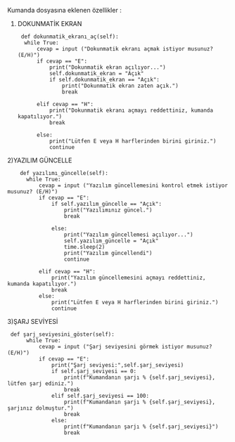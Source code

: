 Kumanda dosyasına eklenen özellikler : 
  
   1) DOKUNMATİK EKRAN

           def dokunmatik_ekranı_aç(self):
            while True:
                cevap = input ("Dokunmatik ekranı açmak istiyor musunuz? (E/H)")
                if cevap == "E":
                    print("Dokunmatik ekran açılıyor...")
                    self.dokunmatik_ekran = "Açık"
                    if self.dokunmatik_ekran == "Açık":
                        print("Dokunmatik ekran zaten açık.")
                        break

                elif cevap == "H":
                    print("Dokunmatik ekranı açmayı reddettiniz, kumanda kapatılıyor.")
                    break

                else:
                    print("Lütfen E veya H harflerinden birini giriniz.")
                    continue
                
   2)YAZILIM GÜNCELLE
  
        def yazılımı_güncelle(self):
          while True:
              cevap = input ("Yazılım güncellemesini kontrol etmek istiyor musunuz? (E/H)")
              if cevap == "E":
                  if self.yazılım_güncelle == "Açık":
                      print("Yazılımınız güncel.")
                      break

                  else:
                      print("Yazılım güncellemesi açılıyor...")
                      self.yazılım_güncelle = "Açık"
                      time.sleep(2)
                      print("Yazılım güncellendi")
                      continue

              elif cevap == "H":
                  print("Yazılım güncellemesini açmayı reddettiniz, kumanda kapatılıyor.")
                  break
              else:
                  print("Lütfen E veya H harflerinden birini giriniz.")
                  continue
   
   
   
   
   3)ŞARJ SEVİYESİ
   
     def şarj_seviyesini_göster(self):
          while True:
              cevap = input ("Şarj seviyesini görmek istiyor musunuz? (E/H)")
              if cevap == "E":
                  print("Şarj seviyesi:",self.şarj_seviyesi)
                  if self.şarj_seviyesi == 0:
                      print(f"Kumandanın şarjı % {self.şarj_seviyesi}, lütfen şarj ediniz.")
                      break
                  elif self.şarj_seviyesi == 100:
                      print(f"Kumandanın şarjı % {self.şarj_seviyesi}, şarjınız dolmuştur.")
                      break
                  else:
                      print(f"Kumandanın şarjı % {self.şarj_seviyesi}")
                      break
      
